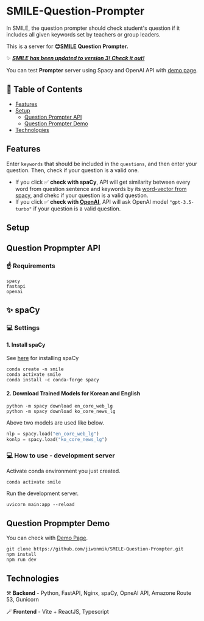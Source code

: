# SMILE-Question-Prompter

In SMILE, the question prompter should check student's question if it includes all given keywords set by teachers or group leaders.

This is a server for **😊[SMILE](https://smile.seedsofempowerment.org/) Question Prompter.**

✨ [***SMILE has been updated to version 3! Check it out!***](https://smile.seedsofempowerment.org/)

You can test **Prompter** server using Spacy and OpenAI API with [demo page](https://smile-question-prompter.vercel.app/).

## 📑 Table of Contents

- [Features](#features)
- [Setup](#setup)
  - [Question Prompter API](#question-propmpter-api)
  - [Question Prompter Demo](#question-propmpter-demo)
- [Technologies](#technologies)

## Features

Enter `keywords` that should be included in the `questions`, and then enter your question. Then, check if your question is a valid one.

- If you click ✅ **check with spaCy**, API will get similarity between every word from question sentence and keywords by its [word-vector from spacy](https://spacy.io/api/lexeme#similarity), and chekc if your question is a valid question.
- If you click ✅ **check with [OpenAI](https://openai.com/blog/openai-api)**, API will ask OpenAI model `"gpt-3.5-turbo"` if your question is a valid question.

## Setup

## Question Propmpter API

### ☝️ Requirements

```
spacy
fastapi
openai
```

## ✨ spaCy

### 💻 Settings

#### 1. Install spaCy

See [here](https://spacy.io/usage) for installing spaCy

```shell
conda create -n smile
conda activate smile
conda install -c conda-forge spacy
```

#### 2. Download Trained Models for **Korean** and **English**

```shell
python -m spacy download en_core_web_lg
python -m spacy download ko_core_news_lg
```

Above two models are used like below.

```python
nlp = spacy.load("en_core_web_lg")
konlp = spacy.load("ko_core_news_lg")
```

### 💻 How to use - development server

Activate conda environment you just created.

```shell
conda activate smile
```

Run the development server.

```shell
uvicorn main:app --reload
```

## Question Propmpter Demo

You can check with [Demo Page](https://smile-question-prompter.vercel.app/).

```shell
git clone https://github.com/jiwonmik/SMILE-Question-Prompter.git
npm install
npm run dev
```

## Technologies
⚒️ **Backend** - Python, FastAPI, Nginx, spaCy, OpneAI API, Amazone Route 53, Gunicorn

🪄 **Frontend** - Vite + ReactJS, Typescript
